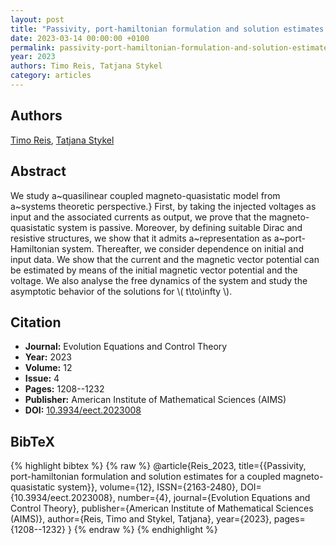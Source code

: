 ```yaml
---
layout: post
title: "Passivity, port-hamiltonian formulation and solution estimates for a coupled magneto-quasistatic system"
date: 2023-03-14 00:00:00 +0100
permalink: passivity-port-hamiltonian-formulation-and-solution-estimates-for-a-coupled-magneto-quasistatic-system
year: 2023
authors: Timo Reis, Tatjana Stykel
category: articles
---
```

 
## Authors
[Timo Reis](authors/timo_reis), [Tatjana Stykel](authors/tatjana_stykel)
 
## Abstract
We study a~quasilinear coupled magneto-quasistatic model from a~systems theoretic perspective.} First, by taking the injected voltages as input and the associated currents as output, we prove that the magneto-quasistatic system is passive. Moreover, by defining suitable Dirac and resistive structures, we show that it admits a~representation as a~port-Hamiltonian system. Thereafter, we consider dependence on initial and input data. We show that the current and the magnetic vector potential can be estimated by means of the initial magnetic vector potential and the voltage. We also analyse the free dynamics of the system and study the asymptotic behavior of the solutions for \\( t\to\infty \\).
 
## Citation
- **Journal:** Evolution Equations and Control Theory
- **Year:** 2023
- **Volume:** 12
- **Issue:** 4
- **Pages:** 1208--1232
- **Publisher:** American Institute of Mathematical Sciences (AIMS)
- **DOI:** [10.3934/eect.2023008](https://doi.org/10.3934/eect.2023008)
 
## BibTeX
{% highlight bibtex %}
{% raw %}
@article{Reis_2023,
  title={{Passivity, port-hamiltonian formulation and solution estimates for a coupled magneto-quasistatic system}},
  volume={12},
  ISSN={2163-2480},
  DOI={10.3934/eect.2023008},
  number={4},
  journal={Evolution Equations and Control Theory},
  publisher={American Institute of Mathematical Sciences (AIMS)},
  author={Reis, Timo and Stykel, Tatjana},
  year={2023},
  pages={1208--1232}
}
{% endraw %}
{% endhighlight %}
 
